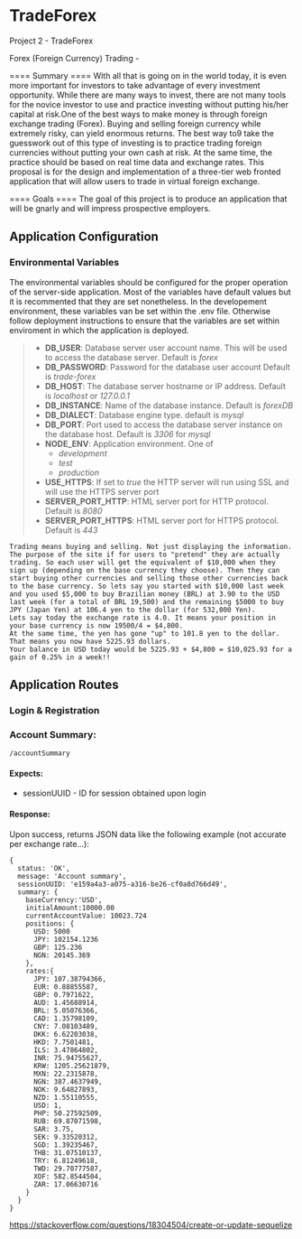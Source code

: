 # TradeForex
Project 2 - TradeForex

Forex (Foreign Currency) Trading -

==== Summary ==== With all that is going on in the world today, it is even more important for investors to take advantage of every investment opportunity. While there are many ways to invest, there are not many tools for the novice investor to use and practice investing without putting his/her capital at risk.One of the best ways to make money is through foreign exchange trading (Forex). Buying and selling foreign currency while extremely risky, can yield enormous returns. The best way to9 take the guesswork out of this type of investing is to practice trading foreign currencies without putting your own cash at risk. At the same time, the practice should be based on real time data and exchange rates. This proposal is for the design and implementation of a three-tier web fronted application that will allow users to trade in virtual foreign exchange.

==== Goals ==== The goal of this project is to produce an application that will be gnarly and will impress prospective employers.

## Application Configuration

### Environmental Variables
The environmental variables should be configured for the proper operation of the server-side application. Most of the variables have default values but it is recommented that they are set nonetheless. In the developement environment, these variables van be set within the .env file. Otherwise follow deployment instructions to ensure that the variables are set within enviroment in which the application is deployed.

> - **DB_USER**: Database server user account name. This will be used to access the database server. Default is *forex*
> - **DB_PASSWORD**: Password for the database user account Default is *trade-forex*
> - **DB_HOST**: The database server hostname or IP address. Default is *localhost* or *127.0.0.1*
> - **DB_INSTANCE**: Name of the database instance. Default is *forexDB*
> - **DB_DIALECT**: Database engine type. default is *mysql*
> - **DB_PORT**: Port used to access the database server instance on the database host. Default is *3306* for *mysql*
> - **NODE_ENV**: Application environment. One of
>     - *development*
>     - *test*
>     - *production*
> - **USE_HTTPS**: If set to *true* the HTTP server will run using SSL and will use the HTTPS server port
> - **SERVER_PORT_HTTP**: HTML server port for HTTP protocol. Default is *8080*
> - **SERVER_PORT_HTTPS**: HTML server port for HTTPS protocol. Default is *443*

```
Trading means buying and selling. Not just displaying the information. The purpose of the site if for users to "pretend" they are actually trading. So each user will get the equivalent of $10,000 when they sign up (depending on the base currency they choose). Then they can start buying other currencies and selling those other currencies back to the base currency. So lets say you started with $10,000 last week and you used $5,000 to buy Brazilian money (BRL) at 3.90 to the USD last week (for a total of BRL 19,500) and the remaining $5000 to buy JPY (Japan Yen) at 106.4 yen to the dollar (for 532,000 Yen).
Lets say today the exchange rate is 4.0. It means your position in your base currency is now 19500/4 = $4,800.
At the same time, the yen has gone "up" to 101.8 yen to the dollar. That means you now have 5225.93 dollars.
Your balance in USD today would be 5225.93 + $4,800 = $10,025.93 for a gain of 0.25% in a week!!

```
## Application Routes

### Login & Registration

### Account Summary: 
```
/accountSummary
```
#### Expects:
- sessionUUID - ID for session obtained upon login
#### Response:
Upon success, returns JSON data like the following example (not accurate per exchange rate...):
```
{
  status: 'OK',
  message: 'Account summary',
  sessionUUID: 'e159a4a3-a075-a316-be26-cf0a8d766d49',
  summary: {
    baseCurrency:'USD',
    initialAmount:10000.00
    currentAccountValue: 10023.724
    positions: {
      USD: 5000
      JPY: 102154.1236
      GBP: 125.236
      NGN: 20145.369
    },
    rates:{
      JPY: 107.38794366,
      EUR: 0.88855587,
      GBP: 0.7971622,
      AUD: 1.45688914,
      BRL: 5.05076366,
      CAD: 1.35798109,
      CNY: 7.08103489,
      DKK: 6.62203038,
      HKD: 7.7501481,
      ILS: 3.47864802,
      INR: 75.94755627,
      KRW: 1205.25621879,
      MXN: 22.2315878,
      NGN: 387.4637949,
      NOK: 9.64827893,
      NZD: 1.55110555,
      USD: 1,
      PHP: 50.27592509,
      RUB: 69.87071598,
      SAR: 3.75,
      SEK: 9.33520312,
      SGD: 1.39235467,
      THB: 31.07510137,
      TRY: 6.81249618,
      TWD: 29.70777587,
      XOF: 582.8544504,
      ZAR: 17.06630716
    }
  }
}
```
https://stackoverflow.com/questions/18304504/create-or-update-sequelize
